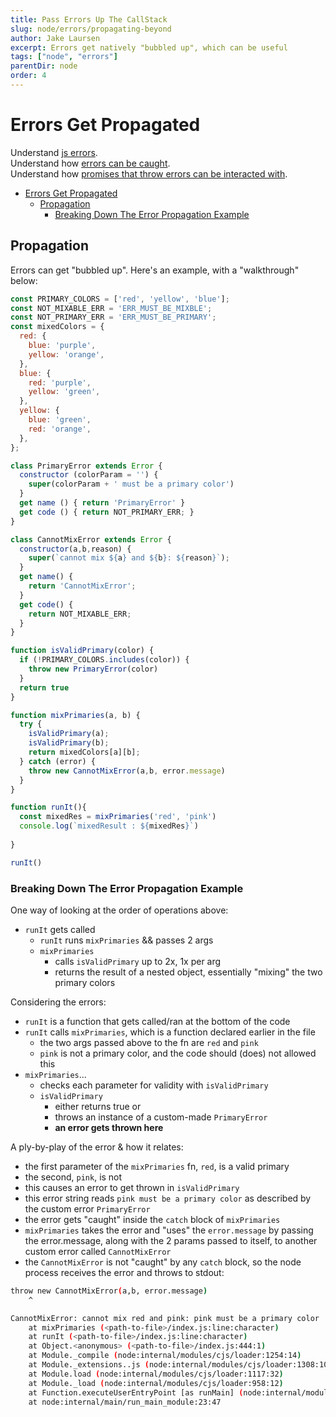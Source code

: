 ```yaml
---
title: Pass Errors Up The CallStack
slug: node/errors/propagating-beyond
author: Jake Laursen
excerpt: Errors get natively "bubbled up", which can be useful
tags: ["node", "errors"]
parentDir: node
order: 4
---
```



# Errors Get Propagated
Understand [js errors](/node/errors).  
Understand how [errors can be caught](/node/errors/catching).  
Understand how [promises that throw errors can be interacted with](/node/errors/handling-rejection).  

- [Errors Get Propagated](#errors-get-propagated)
  - [Propagation](#propagation)
    - [Breaking Down The Error Propagation Example](#breaking-down-the-error-propagation-example)


## Propagation
Errors can get "bubbled up". Here's an example, with a "walkthrough" below:
```js
const PRIMARY_COLORS = ['red', 'yellow', 'blue'];
const NOT_MIXABLE_ERR = 'ERR_MUST_BE_MIXBLE';
const NOT_PRIMARY_ERR = 'ERR_MUST_BE_PRIMARY';
const mixedColors = {
  red: {
    blue: 'purple',
    yellow: 'orange',
  },
  blue: {
    red: 'purple',
    yellow: 'green',
  },
  yellow: {
    blue: 'green',
    red: 'orange',
  },
};

class PrimaryError extends Error {
  constructor (colorParam = '') {
    super(colorParam + ' must be a primary color')
  }
  get name () { return 'PrimaryError' }
  get code () { return NOT_PRIMARY_ERR; }
}

class CannotMixError extends Error {
  constructor(a,b,reason) {
    super(`cannot mix ${a} and ${b}: ${reason}`);
  }
  get name() {
    return 'CannotMixError';
  }
  get code() {
    return NOT_MIXABLE_ERR;
  }
}

function isValidPrimary(color) {
  if (!PRIMARY_COLORS.includes(color)) {
    throw new PrimaryError(color)
  }
  return true
}

function mixPrimaries(a, b) {
  try {
    isValidPrimary(a);
    isValidPrimary(b);
    return mixedColors[a][b];
  } catch (error) { 
    throw new CannotMixError(a,b, error.message)
  }
}

function runIt(){
  const mixedRes = mixPrimaries('red', 'pink')
  console.log(`mixedResult : ${mixedRes}`)
  
}

runIt()
```

### Breaking Down The Error Propagation Example
One way of looking at the order of operations above:
- `runIt` gets called
  - `runIt` runs `mixPrimaries` && passes 2 args
  - `mixPrimaries` 
    - calls `isValidPrimary` up to 2x, 1x per arg
    - returns the result of a nested object, essentially "mixing" the two primary colors

Considering the errors:
- `runIt` is a function that gets called/ran at the bottom of the code
- `runIt` calls `mixPrimaries`, which is a function declared earlier in the file
  - the two args passed above to the fn are `red` and `pink`
  - `pink` is not a primary color, and the code should (does) not allowed this
- `mixPrimaries`...
  - checks each parameter for validity with `isValidPrimary`
  - `isValidPrimary` 
    - either returns true or 
    - throws an instance of a custom-made `PrimaryError`
    - **an error gets thrown here**

A ply-by-play of the error & how it relates:
- the first parameter of the `mixPrimaries` fn, `red`, is a valid primary
- the second, `pink`, is not
- this causes an error to get thrown in `isValidPrimary`
- this error string reads `pink must be a primary color` as described by the custom error `PrimaryError`
- the error gets "caught" inside the `catch` block of `mixPrimaries`
- `mixPrimaries` takes the error and "uses" the `error.message` by passing the error.message, along with the 2 params passed to itself, to another custom error called `CannotMixError`
- the `CannotMixError` is not "caught" by any `catch` block, so the node process receives the error and throws to stdout:
```bash
throw new CannotMixError(a,b, error.message)
    ^

CannotMixError: cannot mix red and pink: pink must be a primary color
    at mixPrimaries (<path-to-file>/index.js:line:character)
    at runIt (<path-to-file>/index.js:line:character)
    at Object.<anonymous> (<path-to-file>/index.js:444:1)
    at Module._compile (node:internal/modules/cjs/loader:1254:14)
    at Module._extensions..js (node:internal/modules/cjs/loader:1308:10)
    at Module.load (node:internal/modules/cjs/loader:1117:32)
    at Module._load (node:internal/modules/cjs/loader:958:12)
    at Function.executeUserEntryPoint [as runMain] (node:internal/modules/run_main:81:12)
    at node:internal/main/run_main_module:23:47
```
